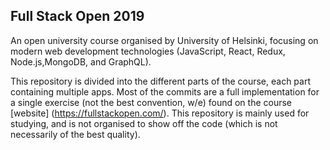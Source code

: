 ## Full Stack Open 2019
An open university course organised by University of Helsinki, focusing on modern web development technologies (JavaScript, React, Redux, Node.js,MongoDB, and GraphQL). 

This repository is divided into the different parts of the course, each part containing multiple apps. Most of the commits are a full implementation for a single exercise (not the best convention, w/e) found on the course [website] (https://fullstackopen.com/). This repository is mainly used for studying, and is not organised to show off the code (which is not necessarily of the best quality).
